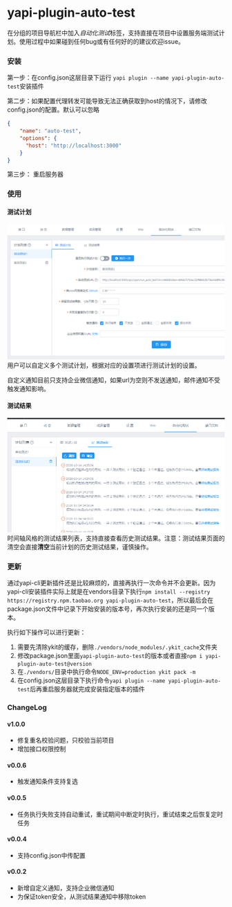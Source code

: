 yapi-plugin-auto-test
===

在分组的项目导航栏中加入*自动化测试*标签，支持直接在项目中设置服务端测试计划。使用过程中如果碰到任何bug或有任何好的的建议欢迎issue。

### 安装

第一步：在config.json这层目录下运行 ```yapi plugin --name yapi-plugin-auto-test```安装插件

第二步：如果配置代理转发可能导致无法正确获取到host的情况下，请修改config.json的配置。默认可以忽略
```json
{
    "name": "auto-test",
    "options": {
      "host": "http://localhost:3000"
    }
}
```

第三步： 重启服务器

### 使用

#### 测试计划

![设置测试计划](./screenshot/setting.png)
用户可以自定义多个测试计划，根据对应的设置项进行测试计划的设置。

自定义通知目前只支持企业微信通知，如果url为空则不发送通知，邮件通知不受触发通知影响。

#### 测试结果

![查看测试结果](./screenshot/result.png)
时间轴风格的测试结果列表，支持直接查看历史测试结果。注意：测试结果页面的清空会直接**清空**当前计划的历史测试结果，谨慎操作。


### 更新
通过yapi-cli更新插件还是比较麻烦的，直接再执行一次命令并不会更新。因为yapi-cli安装插件实际上就是在vendors目录下执行`npm install --registry https://registry.npm.taobao.org yapi-plugin-auto-test`，所以最后会在package.json文件中记录下开始安装的版本号，再次执行安装的还是同一个版本。

执行如下操作可以进行更新：
1. 需要先清除ykit的缓存，删除`./vendors/node_modules/.ykit_cache`文件夹
2. 修改package.json里面`yapi-plugin-auto-test`的版本或者直接`npm i yapi-plugin-auto-test@version`
3. 在`./vendors/`目录中执行命令`NODE_ENV=production ykit pack -m`
4. 在config.json这层目录下执行命令`yapi plugin --name yapi-plugin-auto-test`后再重启服务器就完成安装指定版本的插件


### ChangeLog

#### v1.0.0

* 修复重名校验问题，只校验当前项目
* 增加接口权限控制

#### v0.0.6

* 触发通知条件支持复选

#### v0.0.5

* 任务执行失败支持自动重试，重试期间中断定时执行，重试结束之后恢复定时任务

#### v0.0.4

* 支持config.json中传配置

#### v0.0.2

* 新增自定义通知，支持企业微信通知
* 为保证token安全，从测试结果通知中移除token
